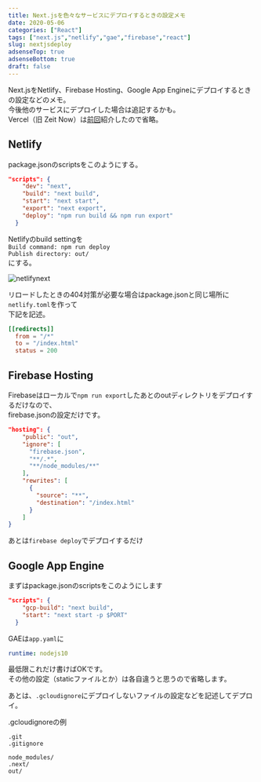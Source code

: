 ```yaml
---
title: Next.jsを色々なサービスにデプロイするときの設定メモ
date: 2020-05-06
categories: ["React"]
tags: ["next.js","netlify","gae","firebase","react"]
slug: nextjsdeploy
adsenseTop: true
adsenseBottom: true
draft: false
---
```


Next.jsをNetlify、Firebase Hosting、Google App Engineにデプロイするときの設定などのメモ。  
今後他のサービスにデプロイした場合は追記するかも。  
Vercel（旧 Zeit Now）は[前回](https://www.ravness.com/2020/04/nowflasknextjs/)紹介したので省略。

## Netlify

package.jsonのscriptsをこのようにする。

```json
"scripts": {
    "dev": "next",
    "build": "next build",
    "start": "next start",
    "export": "next export",
    "deploy": "npm run build && npm run export"
  }
```

Netlifyのbuild settingを  
`Build command: npm run deploy`  
`Publish directory: out/`  
にする。

![netlifynext](../../../images/netlfynext.jpg)

リロードしたときの404対策が必要な場合はpackage.jsonと同じ場所に`netlify.toml`を作って  
下記を記述。

```toml
[[redirects]]
  from = "/*"
  to = "/index.html"
  status = 200
```

## Firebase Hosting

Firebaseはローカルで`npm run export`したあとのoutディレクトリをデプロイするだけなので、  
firebase.jsonの設定だけです。

```json
"hosting": {
    "public": "out",
    "ignore": [
      "firebase.json",
      "**/.*",
      "**/node_modules/**"
    ],
    "rewrites": [
      {
        "source": "**",
        "destination": "/index.html"
      }
    ]
}
```

あとは`firebase deploy`でデプロイするだけ

## Google App Engine

まずはpackage.jsonのscriptsをこのようにします

```json
"scripts": {
    "gcp-build": "next build",
    "start": "next start -p $PORT"
  }
```

GAEは`app.yaml`に

```yaml
runtime: nodejs10
```

最低限これだけ書けばOKです。  
その他の設定（staticファイルとか）は各自違うと思うので省略します。

あとは、`.gcloudignore`にデプロイしないファイルの設定などを記述してデプロイ。

.gcloudignoreの例
```
.git
.gitignore

node_modules/
.next/
out/
```

